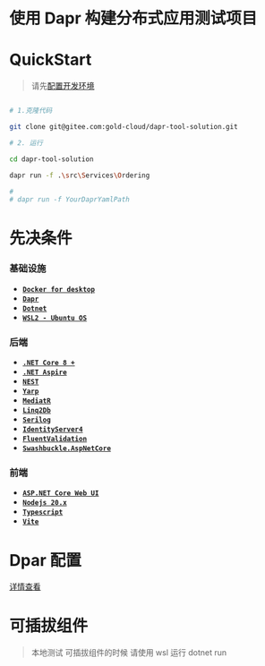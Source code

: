 # 使用 Dapr 构建分布式应用测试项目


# QuickStart

> 请先[配置开发环境](#基础设施)

```bash

# 1.克隆代码

git clone git@gitee.com:gold-cloud/dapr-tool-solution.git

# 2. 运行

cd dapr-tool-solution

dapr run -f .\src\Services\Ordering

# 
# dapr run -f YourDaprYamlPath

```


# 先决条件

### 基础设施

- **[`Docker for desktop`](https://www.docker.com/products/docker-desktop)** 
- **[`Dapr`](https://dapr.io/)**
- **[`Dotnet`](https://dotnet.microsoft.com/download)** 
- **[`WSL2 - Ubuntu OS`](https://docs.microsoft.com/en-us/windows/wsl/install-win10)**

### 后端

- **[`.NET Core 8 +`](https://dotnet.microsoft.com/download)** 
- **[`.NET Aspire`](https://github.com/dotnet/aspire)** 
- **[`NEST`](https://github.com/elastic/elasticsearch-net)**
- **[`Yarp`](https://github.com/microsoft/reverse-proxy)**
- **[`MediatR`](https://github.com/jbogard/MediatR)**
- **[`Linq2Db`](https://github.com/linq2db/linq2db)**
- **[`Serilog`](https://github.com/serilog/serilog)**
- **[`IdentityServer4`](https://identityserver.io)**
- **[`FluentValidation`](https://github.com/FluentValidation/FluentValidation)**
- **[`Swashbuckle.AspNetCore`](https://github.com/domaindrivendev/Swashbuckle.AspNetCore)** 

### 前端

- **[`ASP.NET Core Web UI`](https://learn.microsoft.com/zh-cn/aspnet/core/tutorials/choose-web-ui?view=aspnetcore-8.0)**
- **[`Nodejs 20.x`](https://nodejs.org/en/download)**
- **[`Typescript`](https://www.typescriptlang.org)**
- **[`Vite`](https://cn.vitejs.dev/guide/)**




# Dpar 配置


[详情查看](./CONFIGURATION.md)


# 可插拔组件

> 本地测试 可插拔组件的时候  请使用 wsl 运行 dotnet run
